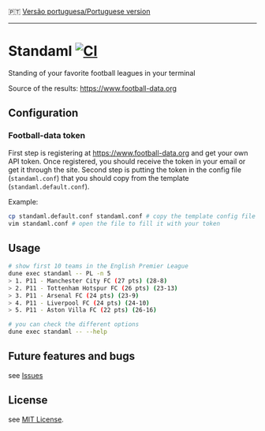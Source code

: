 :portugal: [Versão portuguesa/Portuguese version](README.md)
***

# Standaml [![CI](https://github.com/TheLusitanianKing/Standaml/actions/workflows/docker-image.yml/badge.svg)](https://github.com/TheLusitanianKing/Standaml/actions/workflows/docker-image.yml)
Standing of your favorite football leagues in your terminal

Source of the results: https://www.football-data.org

## Configuration

### Football-data token
First step is registering at https://www.football-data.org and get your own API token. Once registered, you should receive the token in your email or get it through the site. 
Second step is putting the token in the config file (`standaml.conf`) that you should copy from the template (`standaml.default.conf`).

Example:
```bash
cp standaml.default.conf standaml.conf # copy the template config file
vim standaml.conf # open the file to fill it with your token
```

## Usage

```bash
# show first 10 teams in the English Premier League
dune exec standaml -- PL -n 5
> 1. P11 - Manchester City FC (27 pts) (28-8)
> 2. P11 - Tottenham Hotspur FC (26 pts) (23-13)
> 3. P11 - Arsenal FC (24 pts) (23-9)
> 4. P11 - Liverpool FC (24 pts) (24-10)
> 5. P11 - Aston Villa FC (22 pts) (26-16)

# you can check the different options
dune exec standaml -- --help
```

## Future features and bugs
see [Issues](https://github.com/TheLusitanianKing/Standaml/issues)

## License
see [MIT License](LICENSE).
